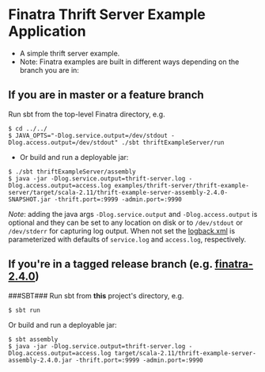 # Finatra Thrift Server Example Application

* A simple thrift server example.
* Note: Finatra examples are built in different ways depending on the branch you are in:

If you are in master or a feature branch
----------------------------------------------------------
Run sbt from the top-level Finatra directory, e.g.
```
$ cd ../../
$ JAVA_OPTS="-Dlog.service.output=/dev/stdout -Dlog.access.output=/dev/stdout" ./sbt thriftExampleServer/run
```

* Or build and run a deployable jar:
```
$ ./sbt thriftExampleServer/assembly
$ java -jar -Dlog.service.output=thrift-server.log -Dlog.access.output=access.log examples/thrift-server/thrift-example-server/target/scala-2.11/thrift-example-server-assembly-2.4.0-SNAPSHOT.jar -thrift.port=:9999 -admin.port=:9990
```
*Note*: adding the java args `-Dlog.service.output` and `-Dlog.access.output` is optional and they can be set to any location on disk or to `/dev/stdout` or `/dev/stderr` for capturing log output. When not set the [logback.xml](./thrift-example-server/src/main/resources/logback.xml) is parameterized with defaults of `service.log` and `access.log`, respectively.

If you're in a tagged release branch (e.g. [finatra-2.4.0](https://github.com/twitter/finatra/tree/finatra-2.4.0))
----------------------------------------------------------
###SBT###
Run sbt from **this** project's directory, e.g.
```
$ sbt run
```
Or build and run a deployable jar:
```
$ sbt assembly
$ java -jar -Dlog.service.output=thrift-server.log -Dlog.access.output=access.log target/scala-2.11/thrift-example-server-assembly-2.4.0.jar -thrift.port=:9999 -admin.port=:9990
```
